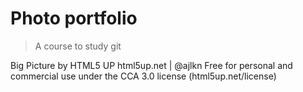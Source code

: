 # Photo portfolio

> A course to study git

Big Picture by HTML5 UP
html5up.net | @ajlkn
Free for personal and commercial use under the CCA 3.0 license (html5up.net/license)
